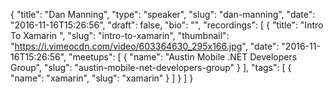 {
  "title": "Dan Manning",
  "type": "speaker",
  "slug": "dan-manning",
  "date": "2016-11-16T15:26:56",
  "draft": false,
  "bio": "",
  "recordings": [
    {
      "title": "Intro To Xamarin ",
      "slug": "intro-to-xamarin",
      "thumbnail": "https://i.vimeocdn.com/video/603364630_295x166.jpg",
      "date": "2016-11-16T15:26:56",
      "meetups": [
        {
          "name": "Austin Mobile .NET Developers Group",
          "slug": "austin-mobile-net-developers-group"
        }
      ],
      "tags": [
        {
          "name": "xamarin",
          "slug": "xamarin"
        }
      ]
    }
  ]
}